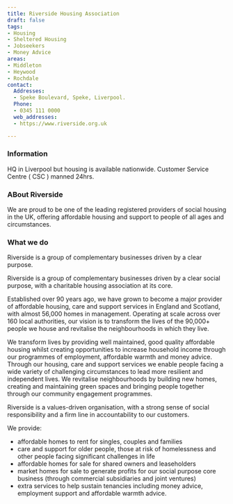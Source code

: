```yaml
---
title: Riverside Housing Association
draft: false
tags:
- Housing
- Sheltered Housing
- Jobseekers
- Money Advice
areas:
- Middleton
- Heywood
- Rochdale
contact:
  Addresses:
  - Speke Boulevard, Speke, Liverpool.
  Phone:
  - 0345 111 0000
  web_addresses:
  - https://www.riverside.org.uk

---
```


### Information
HQ in Liverpool but housing is available nationwide.
Customer Service Centre ( CSC ) manned 24hrs.

### ABout Riverside
We are proud to be one of the leading registered providers of social housing in the UK, offering affordable housing and support to people of all ages and circumstances.

### What we do
Riverside is a group of complementary businesses driven by a clear purpose.

Riverside is a group of complementary businesses driven by a clear social purpose, with a charitable housing association at its core.

Established over 90 years ago, we have grown to become a major provider of affordable housing, care and support services in England and Scotland, with almost 56,000 homes in management. Operating at scale across over 160 local authorities, our vision is to transform the lives of the 90,000+ people we house and revitalise the neighbourhoods in which they live.

We transform lives by providing well maintained, good quality affordable housing whilst creating opportunities to increase household income through our programmes of employment, affordable warmth and money advice. Through our housing, care and support services we enable people facing a wide variety of challenging circumstances to lead more resilient and independent lives. We revitalise neighbourhoods by building new homes, creating and maintaining green spaces and bringing people together through our community engagement programmes.

Riverside is a values-driven organisation, with a strong sense of social responsibility and a firm line in accountability to our customers.

We provide:

* affordable homes to rent for singles, couples and families
* care and support for older people, those at risk of homelessness and other people facing significant challenges in life
* affordable homes for sale for shared owners and leaseholders
* market homes for sale to generate profits for our social purpose core business (through commercial subsidiaries and joint ventures)
* extra services to help sustain tenancies including money advice, employment support and affordable warmth advice.